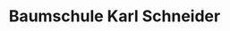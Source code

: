 ---
title: "Baumschule Karl Schneider"
url: /wiesbaden/baumschule-karl-schneider/
shop: Garten-Center
---